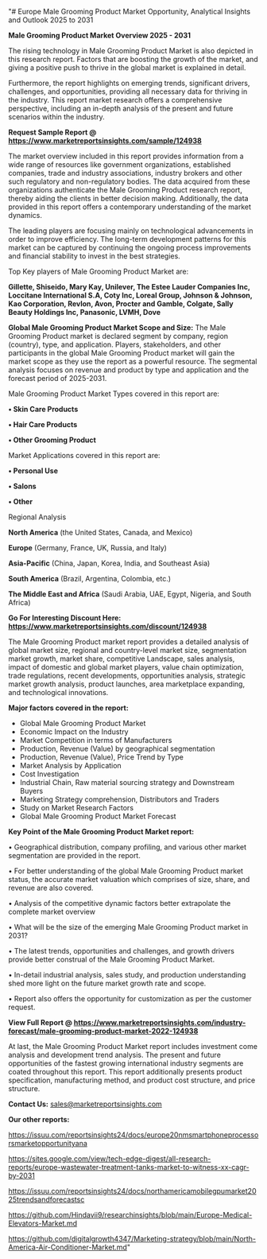 "# Europe Male Grooming Product Market Opportunity, Analytical Insights and Outlook 2025 to 2031

<Strong> Male Grooming Product Market Overview 2025 - 2031</strong>

The rising technology in Male Grooming Product Market is also depicted in this research report. Factors that are boosting the growth of the market, and giving a positive push to thrive in the global market is explained in detail.

Furthermore, the report highlights on emerging trends, significant drivers, challenges, and opportunities, providing all necessary data for thriving in the industry. This report market research offers a comprehensive perspective, including an in-depth analysis of the present and future scenarios within the industry.

<strong>Request Sample Report @ <a href=https://www.marketreportsinsights.com/sample/124938>https://www.marketreportsinsights.com/sample/124938</a></strong>

The market overview included in this report provides information from a wide range of resources like government organizations, established companies, trade and industry associations, industry brokers and other such regulatory and non-regulatory bodies. The data acquired from these organizations authenticate the Male Grooming Product research report, thereby aiding the clients in better decision making. Additionally, the data provided in this report offers a contemporary understanding of the market dynamics.

The leading players are focusing mainly on technological advancements in order to improve efficiency. The long-term development patterns for this market can be captured by continuing the ongoing process improvements and financial stability to invest in the best strategies.

Top Key players of Male Grooming Product Market are:

<strong>Gillette, Shiseido, Mary Kay, Unilever, The Estee Lauder Companies Inc, Loccitane International S.A, Coty Inc, Loreal Group, Johnson & Johnson, Kao Corporation, Revlon, Avon, Procter and Gamble, Colgate, Sally Beauty Holdings Inc, Panasonic, LVMH, Dove</strong>

<strong><b>Global Male Grooming Product Market Scope and Size:</b></strong>
The Male Grooming Product market is declared segment by company, region (country), type, and application. Players, stakeholders, and other participants in the global Male Grooming Product market will gain the market scope as they use the report as a powerful resource. The segmental analysis focuses on revenue and product by type and application and the forecast period of 2025-2031.

Male Grooming Product Market Types covered in this report are:

<strong>• Skin Care Products

• Hair Care Products

• Other Grooming Product</strong>

Market Applications covered in this report are:

<strong>• Personal Use

• Salons

• Other</strong> 

Regional Analysis

<strong>North America</strong> (the United States, Canada, and Mexico)

<strong>Europe</strong> (Germany, France, UK, Russia, and Italy)

<strong>Asia-Pacific</strong> (China, Japan, Korea, India, and Southeast Asia)

<strong>South America</strong> (Brazil, Argentina, Colombia, etc.)

<strong>The Middle East and Africa</strong> (Saudi Arabia, UAE, Egypt, Nigeria, and South Africa)

<strong>Go For Interesting Discount Here: <a href=https://www.marketreportsinsights.com/discount/124938>https://www.marketreportsinsights.com/discount/124938</a></strong>

The Male Grooming Product market report provides a detailed analysis of global market size, regional and country-level market size, segmentation market growth, market share, competitive Landscape, sales analysis, impact of domestic and global market players, value chain optimization, trade regulations, recent developments, opportunities analysis, strategic market growth analysis, product launches, area marketplace expanding, and technological innovations.

<strong><b>Major factors covered in the report:</b></strong>
<ul>
  <li>Global Male Grooming Product Market </li>
  <li>Economic Impact on the Industry</li>
  <li>Market Competition in terms of Manufacturers</li>
  <li>Production, Revenue (Value) by geographical segmentation</li>
  <li>Production, Revenue (Value), Price Trend by Type</li>
  <li>Market Analysis by Application</li>
  <li>Cost Investigation</li>
  <li>Industrial Chain, Raw material sourcing strategy and Downstream Buyers</li>
  <li>Marketing Strategy comprehension, Distributors and Traders</li>
  <li>Study on Market Research Factors</li>
  <li>Global Male Grooming Product Market Forecast</li>
</ul>

<strong><b>Key Point of the Male Grooming Product Market report:</b></strong>

• Geographical distribution, company profiling, and various other market segmentation are provided in the report.

• For better understanding of the global Male Grooming Product market status, the accurate market valuation which comprises of size, share, and revenue are also covered.

• Analysis of the competitive dynamic factors better extrapolate the complete market overview

• What will be the size of the emerging Male Grooming Product market in 2031?

• The latest trends, opportunities and challenges, and growth drivers provide better construal of the Male Grooming Product Market.

• In-detail industrial analysis, sales study, and production understanding shed more light on the future market growth rate and scope.

• Report also offers the opportunity for customization as per the customer request.

<strong><b>View Full Report @ <a href=https://www.marketreportsinsights.com/industry-forecast/male-grooming-product-market-2022-124938>https://www.marketreportsinsights.com/industry-forecast/male-grooming-product-market-2022-124938</a></b></strong>


At last, the Male Grooming Product Market report includes investment come analysis and development trend analysis. The present and future opportunities of the fastest growing international industry segments are coated throughout this report. This report additionally presents product specification, manufacturing method, and product cost structure, and price structure.

<strong>Contact Us:</strong>
sales@marketreportsinsights.com

<strong>Our other reports:</strong>

<a href=https://issuu.com/reportsinsights24/docs/europe20nmsmartphoneprocessorsmarketopportunityana>https://issuu.com/reportsinsights24/docs/europe20nmsmartphoneprocessorsmarketopportunityana</a>

<a href=https://sites.google.com/view/tech-edge-digest/all-research-reports/europe-wastewater-treatment-tanks-market-to-witness-xx-cagr-by-2031>https://sites.google.com/view/tech-edge-digest/all-research-reports/europe-wastewater-treatment-tanks-market-to-witness-xx-cagr-by-2031</a>

<a href=https://issuu.com/reportsinsights24/docs/northamericamobilegpumarket2025trendsandforecastsc>https://issuu.com/reportsinsights24/docs/northamericamobilegpumarket2025trendsandforecastsc</a>

<a href=https://github.com/Hindavii9/researchinsights/blob/main/Europe-Medical-Elevators-Market.md>https://github.com/Hindavii9/researchinsights/blob/main/Europe-Medical-Elevators-Market.md</a>

<a href=https://github.com/digitalgrowth4347/Marketing-strategy/blob/main/North-America-Air-Conditioner-Market.md>https://github.com/digitalgrowth4347/Marketing-strategy/blob/main/North-America-Air-Conditioner-Market.md</a>"
